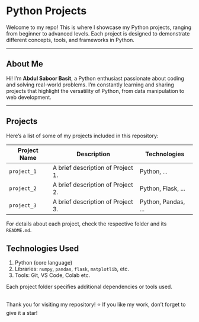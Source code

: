 # Python Projects

Welcome to my repo! This is where I showcase my Python projects, ranging from beginner to advanced levels. Each project is designed to demonstrate different concepts, tools, and frameworks in Python.

---

## About Me

Hi! I’m **Abdul Saboor Basit**, a Python enthusiast passionate about coding and solving real-world problems. I’m constantly learning and sharing projects that highlight the versatility of Python, from data manipulation to web development.

---

## Projects

Here’s a list of some of my projects included in this repository:

| **Project Name**         | **Description**                               | **Technologies**     |
|---------------------------|-----------------------------------------------|----------------------|
| `project_1`              | A brief description of Project 1.             | Python, ...          |
| `project_2`              | A brief description of Project 2.             | Python, Flask, ...   |
| `project_3`              | A brief description of Project 3.             | Python, Pandas, ...  |

For details about each project, check the respective folder and its `README.md`.

## Technologies Used

1. Python (core language)
2. Libraries: `numpy`, `pandas`, `flask`, `matplotlib`, etc.
3. Tools: Git, VS Code, Colab etc.

Each project folder specifies additional dependencies or tools used.

## 

Thank you for visiting my repository! ⭐ If you like my work, don’t forget to give it a star!